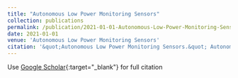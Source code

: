 ```yaml
---
title: "Autonomous Low Power Monitoring Sensors"
collection: publications
permalink: /publication/2021-01-01-Autonomous-Low-Power-Monitoring-Sensors
date: 2021-01-01
venue: 'Autonomous Low Power Monitoring Sensors'
citation: '&quot;Autonomous Low Power Monitoring Sensors.&quot; Autonomous Low Power Monitoring Sensors, 2021.'
---
```

Use [Google Scholar](https://scholar.google.com/scholar?q=Autonomous+Low+Power+Monitoring+Sensors){:target="_blank"} for full citation